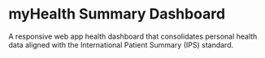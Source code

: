 # myHealth Summary Dashboard 

A responsive web app health dashboard that consolidates personal health data aligned with the International Patient Summary (IPS) standard.


